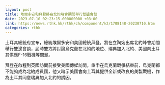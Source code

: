```yaml
---
layout: post
title: 埃爾多安和拜登將在北約峰會期間舉行雙邊會談
date: 2023-07-10 02:23:15.000000000 +08:00
link: https://news.rthk.hk/rthk/ch/component/k2/1708148-20230710.htm
categories: rthk
---
```


土耳其總統府宣布，總統埃爾多安和美國總統拜登，將在立陶宛出席北約峰會期間舉行雙邊會談，屆時雙方將討論烏克蘭在北約的地位、瑞典加入北約、美國向土耳其供應F-16戰機等問題。

拜登在啟程到英國訪問前接受美國傳媒訪問，重申在烏克蘭戰爭結束前，烏克蘭都不能夠成為北約成員國，他又暗示美國會向土耳其提供全新或改良的美製戰機，作為土耳其同意瑞典加入北約的誘因。
